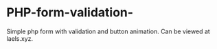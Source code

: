 # PHP-form-validation-
Simple php form with validation and button animation. Can be viewed at laels.xyz.
